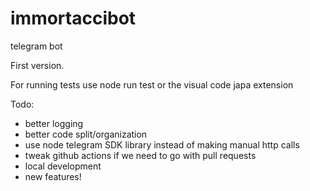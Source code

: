 # immortaccibot

telegram bot

First version.

For running tests use node run test or the visual code japa extension

Todo:

-   better logging
-   better code split/organization
-   use node telegram SDK library instead of making manual http calls
-   tweak github actions if we need to go with pull requests
-   local development
-   new features!
